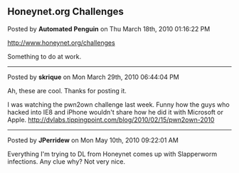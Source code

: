 ## Honeynet.org Challenges
Posted by **Automated Penguin** on Thu March 18th, 2010 01:16:22 PM

<!-- m --><a class="postlink" href="http://www.honeynet.org/challenges">http://www.honeynet.org/challenges</a><!-- m -->

Something to do at work.

--------------------------------------------------------------------------------

Posted by **skrique** on Mon March 29th, 2010 06:44:04 PM

Ah, these are cool. Thanks for posting it. 

I was watching the pwn2own challenge last week. Funny how the guys who hacked into IE8 and iPhone wouldn't share how he did it with Microsoft or Apple.
<http://dvlabs.tippingpoint.com/blog/2010/02/15/pwn2own-2010>

--------------------------------------------------------------------------------

Posted by **JPerridew** on Mon May 10th, 2010 09:22:01 AM

Everything I'm trying to DL from Honeynet comes up with Slapperworm infections.  Any clue why?  Not very nice.
